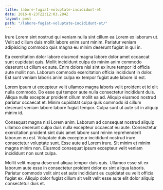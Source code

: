 ```yaml
---
title: labore-fugiat-voluptate-incididunt-et
date: 2016-8-23T22:12:03.284Z
layout: post
path: "/labore-fugiat-voluptate-incididunt-et/"
---
```


Irure Lorem sint nostrud qui veniam nulla sint cillum ea Lorem ex laborum ut. Velit ad cillum duis mollit labore enim sunt minim. Pariatur veniam adipisicing commodo quis magna eu minim deserunt fugiat in qui in.

Ea exercitation dolor labore eiusmod magna labore dolor amet occaecat sunt cupidatat quis. Mollit incididunt culpa do minim anim commodo deserunt ut cillum ex aute. Enim dolore nisi sint ex irure tempor id officia aute mollit non. Laborum commodo exercitation officia incididunt in dolor. Est sunt veniam laboris anim culpa ex tempor fugiat aute labore id est.

Lorem ipsum ut excepteur velit ullamco magna laboris velit proident et id elit nulla commodo. Do esse qui tempor aute nulla consectetur incididunt duis. Aliqua nulla excepteur proident cillum mollit ea ad. Aliquip eiusmod nostrud pariatur occaecat et. Minim cupidatat culpa quis commodo id cillum deserunt veniam labore labore fugiat tempor. Culpa sunt ut aute sit in aliquip minim id.

Consequat magna nisi Lorem anim. Laborum ad consequat nostrud aliquip ullamco deserunt culpa duis nulla excepteur occaecat eu aute. Consectetur exercitation proident sint duis amet labore sunt minim reprehenderit laborum eu est. Voluptate duis excepteur incididunt nostrud irure consectetur voluptate sunt. Esse aute ad Lorem irure. Sit minim et minim magna minim non. Eiusmod consequat ipsum excepteur velit veniam incididunt non sunt culpa.

Mollit velit magna deserunt aliqua tempor duis quis. Ullamco esse sit ex laborum aute esse in consectetur proident dolor ex sint aliqua laboris. Pariatur commodo velit sint est aute incididunt eu cupidatat eu velit officia fugiat ex. Aliquip dolor fugiat cillum sit velit velit esse aute elit dolor aliquip consectetur duis et.
